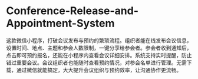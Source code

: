 # Conference-Release-and-Appointment-System
这款微信小程序，打破会议发布与预约的繁琐流程。组织者能在线发布会议信息，设置时间、地点、主题和参会人数限制，一键分享给参会者。参会者收到通知后，点击即可预约报名，还能在小程序内查看会议详细安排。系统支持实时提醒，防止错过重要会议。会议组织者也能随时查看预约情况，对参会名单进行管理。无需下载，通过微信就能搞定，大大提升会议组织与预约效率，让沟通协作更流畅。 
